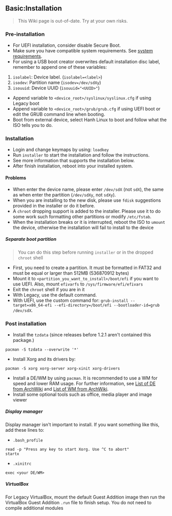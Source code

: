 ## Basic:Installation
> This Wiki page is out-of-date. Try at your own risks.
>
### Pre-installation
- For UEFI installation, consider disable Secure Boot.
- Make sure you have compatible system requirements. See [system requirements](https://osdn.net/projects/hanhlinuxiso/releases/). 
- For using a USB boot creator overwrites default installation disc label, remember to append one of these variables:
1. `isolabel`: Device label. (`isolabel=<label>`)
2. `isodev`: Partition name (`isodev=/dev/sdXy`)
3. `isouuid`: Device UUID (`isouuid="<UUID>"`)
- Append variable to `<device_root>/syslinux/syslinux.cfg` if using Legacy boot
- Append variable to `<device_root>/grub/grub.cfg` if using UEFI boot or edit the GRUB command line when booting.
- Boot from external device, select Hanh Linux to boot and follow what the ISO tells you to do.
### Installation 
- Login and change keymaps by using: `loadkey`
- Run `installer` to start the installation and follow the instructions.
- See more information that supports the installation below. 
- After finish installation, reboot into your installed system.
#### Problems 
- When enter the device name, please enter `/dev/sdX` (not `sdX`), the same as when enter the partition (`/dev/sdXy`, not `sdXy`). 
- When you are installing to the new disk, please use `fdisk` suggestions provided in the installer or do it before. 
- A `chroot` dropping support is added to the installer. Please use it to do some work such formatting other partitions or modify `/etc/fstab`. 
- When the installation breaks or it is interrupted, reboot the ISO to `umount` the device, otherwise the installation will fail to install to the device
##### Separate boot partition
> You can do this step before running `installer` or in the dropped `chroot` shell 
>
- First, you need to create a partition. It must be formatted in FAT32 and must be equal or larger than 512MB (536870912 bytes)
- Mount it to `<partition_you_want_to_install>/boot/efi` if you want to use UEFI. Also, mount `efivarfs` to `/sys/firmware/efi/efivars`
- Exit the `chroot` shell if you are in it
- With Legacy, use the default command.
- With UEFI, use the custom command for: `grub-install --target=x86_64-efi --efi-directory=/boot/efi --bootloader-id=grub /dev/sdX`. 
### Post installation 
- Install the `tzdata` (since releases before 1.2.1 aren't contained this package.)
```````````````
pacman -S tzdata --overwrite '*'
```````````````
- Install Xorg and its drivers by: 
````````````
pacman -S xorg xorg-server xorg-xinit xorg-drivers
````````````
- Install a DE/WM by using `pacman`. It is recommended to use a WM for speed and lower RAM usage. 
For further information, see [List of DE from ArchWiki](https://wiki.archlinux.org/title/desktop_environment#List_of_desktop_environments) and [List of WM from ArchWiki](https://wiki.archlinux.org/title/window_manager#List_of_window_managers). 
- Install some optional tools such as office, media player and image viewer
##### Display manager
Display manager isn't important to install. If you want something like this, add these lines to:
- `.bash_profile`
`````````````
read -p "Press any key to start Xorg. Use ^C to abort"
startx
`````````````
- `.xinitrc`
`````````````
exec <your DE/WM>
`````````````
##### VirtualBox
For Legacy VirtualBox, mount the default Guest Addition image then run the VirtualBox Guest Addition `.run` file to finish setup. You do not need to compile additional modules